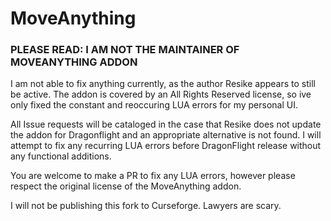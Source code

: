 # MoveAnything

### PLEASE READ: I AM NOT THE MAINTAINER OF MOVEANYTHING ADDON

I am not able to fix anything currently, as the author Resike appears to still be active. The addon is covered by an All Rights Reserved license, so ive only fixed the constant and reoccuring LUA errors for my personal UI.

All Issue requests will be cataloged in the case that Resike does not update the addon for Dragonflight and an appropriate alternative is not found. I will attempt to fix any recurring LUA errors before DragonFlight release without any functional additions. 

You are welcome to make a PR to fix any LUA errors, however please respect the original license of the MoveAnything addon.

I will not be publishing this fork to Curseforge. Lawyers are scary.
